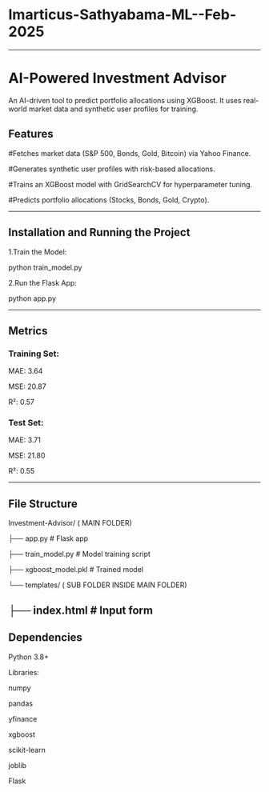# Imarticus-Sathyabama-ML--Feb-2025
---
# AI-Powered Investment Advisor
 An AI-driven tool to predict portfolio allocations using XGBoost. It uses real-world market data and synthetic user profiles for training.

## Features
#Fetches market data (S&P 500, Bonds, Gold, Bitcoin) via Yahoo Finance.

#Generates synthetic user profiles with risk-based allocations.

#Trains an XGBoost model with GridSearchCV for hyperparameter tuning.

#Predicts portfolio allocations (Stocks, Bonds, Gold, Crypto).

---
## Installation and Running the Project

1.Train the Model:

python train_model.py

2.Run the Flask App:

python app.py

---
## Metrics

### Training Set:

MAE: 3.64

MSE: 20.87

R²: 0.57

### Test Set:

MAE: 3.71

MSE: 21.80

R²: 0.55

---
## File Structure
Investment-Advisor/ ( MAIN FOLDER)

├── app.py                  # Flask app

├── train_model.py          # Model training script

├── xgboost_model.pkl       # Trained model

└── templates/              ( SUB FOLDER INSIDE MAIN FOLDER)

   ├── index.html          # Input form
---
## Dependencies
Python 3.8+

Libraries:

numpy

pandas

yfinance

xgboost

scikit-learn

joblib

Flask



